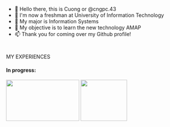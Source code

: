 - 👋 Hello there, this is Cuong or @cngpc.43
- 👀 I'm now a freshman at University of Information Technology
- 🌱 My major is Information Systems
- 💞️ My objective is to learn the new technology AMAP
- 📫 Thank you for coming over my Github profile!
<!---
cngpc43/cngpc43 is a ✨ special ✨ repository because its `README.md` (this file) appears on your GitHub profile.
You can click the Preview link to take a look at your changes.
--->
<h1 align="center">
 </h1> MY EXPERIENCES

<h4 align="left"> In progress: </h3>
<img style="width:200px;height:113px;" src="http://oxnia.com/wp-content/uploads/2019/01/frontend-logo-featured-image-2.png" >
<img style="height: 113px;width: 127px;" src="https://raw.githubusercontent.com/Benio101/cpp-logo/master/cpp_logo.png" >
